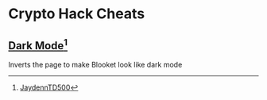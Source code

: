 # Crypto Hack Cheats
[^1]: [JaydennTD500](https://github.com/JaydenTD500)

## [Dark Mode](darkMode.js)[^1]
Inverts the page to make Blooket look like dark mode